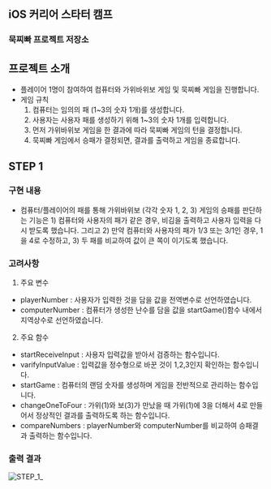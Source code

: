 ## iOS 커리어 스타터 캠프

### 묵찌빠 프로젝트 저장소

## 프로젝트 소개
* 플레이어 1명이 참여하여 컴퓨터와 가위바위보 게임 및 묵찌빠 게임을 진행합니다.
* 게임 규칙  
  1. 컴퓨터는 임의의 패 (1~3의 숫자 1개)를 생성합니다.
  2. 사용자는 사용자 패를 생성하기 위해 1~3의 숫자 1개를 입력합니다.
  3. 먼저 가위바위보 게임을 한 결과에 따라 묵찌빠 게임의 턴을 결정합니다. 
  4. 묵찌빠 게임에서 승패가 결정되면, 결과를 출력하고 게임을 종료합니다.

## STEP 1
### 구현 내용
* 컴퓨터/플레이어의 패를 통해 가위바위보 (각각 숫자 1, 2, 3) 게임의 승패를 판단하는 기능은 1) 컴퓨터와 사용자의 패가 같은 경우, 비김을 출력하고 사용자 입력을 다시 받도록 했습니다. 그리고 2) 만약 컴퓨터와 사용자의 패가 1/3 또는 3/1인 경우, 1을 4로 수정하고, 3) 두 패를 비교하여 값이 큰 쪽이 이기도록 했습니다.

### 고려사항
1. 주요 변수

- playerNumber : 사용자가 입력한 것을 담을 값을 전역변수로 선언하였습니다. 
- computerNumber : 컴퓨터가 생성한 난수를 담을 값을 startGame()함수 내에서 지역상수로 선언하였습니다.
2. 주요 함수

- startReceiveInput : 사용자 입력값을 받아서 검증하는 함수입니다.
- varifyInputValue : 입력값을 정수형으로 바꾼 것이 1,2,3인지 확인하는 함수입니다.
- startGame : 컴퓨터의 랜덤 숫자를 생성하며 게임을 전반적으로 관리하는 함수입니다.
- changeOneToFour : 가위(1)와 보(3)가 만났을 때 가위(1)에 3을 더해서 4로 만들어서 정상적인 결과를 출력하도록 하는 함수입니다.
- compareNumbers : playerNumber와 computerNumber를 비교하여 승패결과 출력하는 함수입니다.

### 출력 결과  
![STEP_1_](https://user-images.githubusercontent.com/50446512/136161655-0434c906-da6c-4465-a9d4-cba4c9042eae.png)

